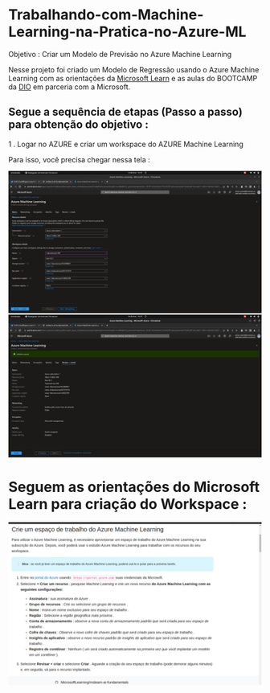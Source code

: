 # Trabalhando-com-Machine-Learning-na-Pratica-no-Azure-ML

Objetivo : Criar um Modelo de Previsão no Azure Machine Learning 

Nesse projeto foi criado um Modelo de Regressão usando o Azure Machine Learning com as orientações da [Microsoft Learn](https://microsoftlearning.github.io/mslearn-ai-fundamentals/Instructions/Labs/01-machine-learning.html) e as aulas do BOOTCAMP da [DIO](https://web.dio.me/) em parceria com a Microsoft.

## Segue a sequência de etapas (Passo a passo) para obtenção do objetivo : 


1 . Logar no AZURE e criar um workspace do AZURE Machine Learning

Para isso, você precisa chegar nessa tela :

<img src="/Imagens/1.%20Create%20an%20Azure%20Machine%20Learning%20workspace.png">

<img src="Imagens/2.Select%20Review%20%2B%20Create.png">





# Seguem as orientações do Microsoft Learn para criação do Workspace :

<img src="Imagens/Orientacoes%20para%20criar%20workspace.png">



 



